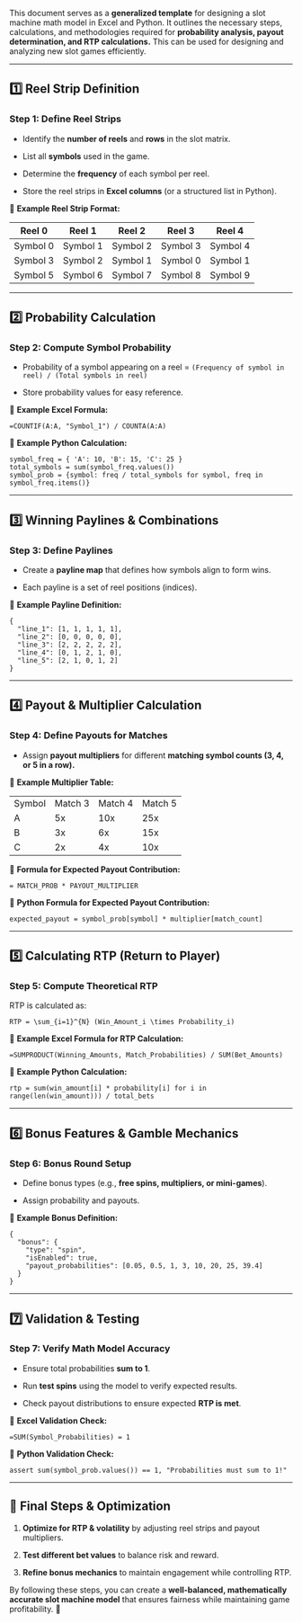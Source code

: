 
This document serves as a **generalized template** for designing a slot machine math model in Excel and Python. It outlines the necessary steps, calculations, and methodologies required for **probability analysis, payout determination, and RTP calculations.** This can be used for designing and analyzing new slot games efficiently.

---

## 1️⃣ **Reel Strip Definition**

### **Step 1: Define Reel Strips**

- Identify the **number of reels** and **rows** in the slot matrix.
    
- List all **symbols** used in the game.
    
- Determine the **frequency** of each symbol per reel.
    
- Store the reel strips in **Excel columns** (or a structured list in Python).
    

📌 **Example Reel Strip Format:**

|Reel 0|Reel 1|Reel 2|Reel 3|Reel 4|
|---|---|---|---|---|
|Symbol 0|Symbol 1|Symbol 2|Symbol 3|Symbol 4|
|Symbol 3|Symbol 2|Symbol 1|Symbol 0|Symbol 1|
|Symbol 5|Symbol 6|Symbol 7|Symbol 8|Symbol 9|

---

## 2️⃣ **Probability Calculation**

### **Step 2: Compute Symbol Probability**

- Probability of a symbol appearing on a reel = `(Frequency of symbol in reel) / (Total symbols in reel)`
    
- Store probability values for easy reference.
    

📌 **Example Excel Formula:**

```
=COUNTIF(A:A, "Symbol_1") / COUNTA(A:A)
```

📌 **Example Python Calculation:**

```
symbol_freq = { 'A': 10, 'B': 15, 'C': 25 }
total_symbols = sum(symbol_freq.values())
symbol_prob = {symbol: freq / total_symbols for symbol, freq in symbol_freq.items()}
```

---

## 3️⃣ **Winning Paylines & Combinations**

### **Step 3: Define Paylines**

- Create a **payline map** that defines how symbols align to form wins.
    
- Each payline is a set of reel positions (indices).
    

📌 **Example Payline Definition:**

```
{
  "line_1": [1, 1, 1, 1, 1],
  "line_2": [0, 0, 0, 0, 0],
  "line_3": [2, 2, 2, 2, 2],
  "line_4": [0, 1, 2, 1, 0],
  "line_5": [2, 1, 0, 1, 2]
}
```

---

## 4️⃣ **Payout & Multiplier Calculation**

### **Step 4: Define Payouts for Matches**

- Assign **payout multipliers** for different **matching symbol counts (3, 4, or 5 in a row).**
    

📌 **Example Multiplier Table:**

|   |   |   |   |
|---|---|---|---|
|Symbol|Match 3|Match 4|Match 5|
|A|5x|10x|25x|
|B|3x|6x|15x|
|C|2x|4x|10x|

📌 **Formula for Expected Payout Contribution:**

```
= MATCH_PROB * PAYOUT_MULTIPLIER
```

📌 **Python Formula for Expected Payout Contribution:**

```
expected_payout = symbol_prob[symbol] * multiplier[match_count]
```

---

## 5️⃣ **Calculating RTP (Return to Player)**

### **Step 5: Compute Theoretical RTP**

RTP is calculated as:

```
RTP = \sum_{i=1}^{N} (Win_Amount_i \times Probability_i)
```

📌 **Example Excel Formula for RTP Calculation:**

```
=SUMPRODUCT(Winning_Amounts, Match_Probabilities) / SUM(Bet_Amounts)
```

📌 **Example Python Calculation:**

```
rtp = sum(win_amount[i] * probability[i] for i in range(len(win_amount))) / total_bets
```

---

## 6️⃣ **Bonus Features & Gamble Mechanics**

### **Step 6: Bonus Round Setup**

- Define bonus types (e.g., **free spins, multipliers, or mini-games**).
    
- Assign probability and payouts.
    

📌 **Example Bonus Definition:**

```
{
  "bonus": {
    "type": "spin",
    "isEnabled": true,
    "payout_probabilities": [0.05, 0.5, 1, 3, 10, 20, 25, 39.4]
  }
}
```

---

## 7️⃣ **Validation & Testing**

### **Step 7: Verify Math Model Accuracy**

- Ensure total probabilities **sum to 1**.
    
- Run **test spins** using the model to verify expected results.
    
- Check payout distributions to ensure expected **RTP is met**.
    

📌 **Excel Validation Check:**

```
=SUM(Symbol_Probabilities) = 1
```

📌 **Python Validation Check:**

```
assert sum(symbol_prob.values()) == 1, "Probabilities must sum to 1!"
```

---

## 🎯 **Final Steps & Optimization**

1. **Optimize for RTP & volatility** by adjusting reel strips and payout multipliers.
    
2. **Test different bet values** to balance risk and reward.
    
3. **Refine bonus mechanics** to maintain engagement while controlling RTP.
    

By following these steps, you can create a **well-balanced, mathematically accurate slot machine model** that ensures fairness while maintaining game profitability. 🚀